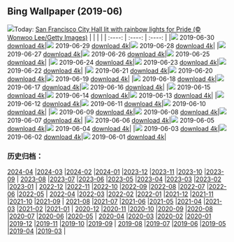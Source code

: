 ## Bing Wallpaper (2019-06)
![](http://cn.bing.com/th?id=OHR.Pride2019_EN-US5957966998_UHD.jpg&w=1000)Today: [San Francisco City Hall lit with rainbow lights for Pride (© Wonwoo Lee/Getty Images)](http://cn.bing.com/th?id=OHR.Pride2019_EN-US5957966998_UHD.jpg)
|      |      |      |
| :----: | :----: | :----: |
|![](http://cn.bing.com/th?id=OHR.Pride2019_EN-US5957966998_UHD.jpg&pid=hp&w=384&h=216&rs=1&c=4) 2019-06-30 [download 4k](http://cn.bing.com/th?id=OHR.Pride2019_EN-US5957966998_UHD.jpg)|![](http://cn.bing.com/th?id=OHR.BurrowingOwlet_EN-US5825222069_UHD.jpg&pid=hp&w=384&h=216&rs=1&c=4) 2019-06-29 [download 4k](http://cn.bing.com/th?id=OHR.BurrowingOwlet_EN-US5825222069_UHD.jpg)|![](http://cn.bing.com/th?id=OHR.Montreux_EN-US5652122855_UHD.jpg&pid=hp&w=384&h=216&rs=1&c=4) 2019-06-28 [download 4k](http://cn.bing.com/th?id=OHR.Montreux_EN-US5652122855_UHD.jpg)|
|![](http://cn.bing.com/th?id=OHR.RootBridge_EN-US5546496960_UHD.jpg&pid=hp&w=384&h=216&rs=1&c=4) 2019-06-27 [download 4k](http://cn.bing.com/th?id=OHR.RootBridge_EN-US5546496960_UHD.jpg)|![](http://cn.bing.com/th?id=OHR.GlastonburyTor_EN-US5410294627_UHD.jpg&pid=hp&w=384&h=216&rs=1&c=4) 2019-06-26 [download 4k](http://cn.bing.com/th?id=OHR.GlastonburyTor_EN-US5410294627_UHD.jpg)|![](http://cn.bing.com/th?id=OHR.SutherlandFalls_EN-US5254268111_UHD.jpg&pid=hp&w=384&h=216&rs=1&c=4) 2019-06-25 [download 4k](http://cn.bing.com/th?id=OHR.SutherlandFalls_EN-US5254268111_UHD.jpg)|
|![](http://cn.bing.com/th?id=OHR.PhilippinesFirefly_EN-US5113207566_UHD.jpg&pid=hp&w=384&h=216&rs=1&c=4) 2019-06-24 [download 4k](http://cn.bing.com/th?id=OHR.PhilippinesFirefly_EN-US5113207566_UHD.jpg)|![](http://cn.bing.com/th?id=OHR.Gnomesville_EN-US4972983987_UHD.jpg&pid=hp&w=384&h=216&rs=1&c=4) 2019-06-23 [download 4k](http://cn.bing.com/th?id=OHR.Gnomesville_EN-US4972983987_UHD.jpg)|![](http://cn.bing.com/th?id=OHR.ManausBasin_EN-US4418838752_UHD.jpg&pid=hp&w=384&h=216&rs=1&c=4) 2019-06-22 [download 4k](http://cn.bing.com/th?id=OHR.ManausBasin_EN-US4418838752_UHD.jpg)|
|![](http://cn.bing.com/th?id=OHR.SunVoyager_EN-US4292483884_UHD.jpg&pid=hp&w=384&h=216&rs=1&c=4) 2019-06-21 [download 4k](http://cn.bing.com/th?id=OHR.SunVoyager_EN-US4292483884_UHD.jpg)|![](http://cn.bing.com/th?id=OHR.AlaskaEagle_EN-US3628054504_UHD.jpg&pid=hp&w=384&h=216&rs=1&c=4) 2019-06-20 [download 4k](http://cn.bing.com/th?id=OHR.AlaskaEagle_EN-US3628054504_UHD.jpg)|![](http://cn.bing.com/th?id=OHR.CherryLaurelMaze_EN-US3512647724_UHD.jpg&pid=hp&w=384&h=216&rs=1&c=4) 2019-06-19 [download 4k](http://cn.bing.com/th?id=OHR.CherryLaurelMaze_EN-US3512647724_UHD.jpg)|
|![](http://cn.bing.com/th?id=OHR.HelixPomatia_EN-US3386213495_UHD.jpg&pid=hp&w=384&h=216&rs=1&c=4) 2019-06-18 [download 4k](http://cn.bing.com/th?id=OHR.HelixPomatia_EN-US3386213495_UHD.jpg)|![](http://cn.bing.com/th?id=OHR.CrystalBridges_EN-US3284594131_UHD.jpg&pid=hp&w=384&h=216&rs=1&c=4) 2019-06-17 [download 4k](http://cn.bing.com/th?id=OHR.CrystalBridges_EN-US3284594131_UHD.jpg)|![](http://cn.bing.com/th?id=OHR.PantheraLeoDad_EN-US3182634358_UHD.jpg&pid=hp&w=384&h=216&rs=1&c=4) 2019-06-16 [download 4k](http://cn.bing.com/th?id=OHR.PantheraLeoDad_EN-US3182634358_UHD.jpg)|
|![](http://cn.bing.com/th?id=OHR.ChalkArt_EN-US3110857931_UHD.jpg&pid=hp&w=384&h=216&rs=1&c=4) 2019-06-15 [download 4k](http://cn.bing.com/th?id=OHR.ChalkArt_EN-US3110857931_UHD.jpg)|![](http://cn.bing.com/th?id=OHR.ChimneyRock_EN-US4423988302_UHD.jpg&pid=hp&w=384&h=216&rs=1&c=4) 2019-06-14 [download 4k](http://cn.bing.com/th?id=OHR.ChimneyRock_EN-US4423988302_UHD.jpg)|![](http://cn.bing.com/th?id=OHR.MachineElephant_EN-US2606847805_UHD.jpg&pid=hp&w=384&h=216&rs=1&c=4) 2019-06-13 [download 4k](http://cn.bing.com/th?id=OHR.MachineElephant_EN-US2606847805_UHD.jpg)|
|![](http://cn.bing.com/th?id=OHR.RioGrande_EN-US2523655802_UHD.jpg&pid=hp&w=384&h=216&rs=1&c=4) 2019-06-12 [download 4k](http://cn.bing.com/th?id=OHR.RioGrande_EN-US2523655802_UHD.jpg)|![](http://cn.bing.com/th?id=OHR.CrackingArt_EN-US2386428540_UHD.jpg&pid=hp&w=384&h=216&rs=1&c=4) 2019-06-11 [download 4k](http://cn.bing.com/th?id=OHR.CrackingArt_EN-US2386428540_UHD.jpg)|![](http://cn.bing.com/th?id=OHR.PontadaPiedade_EN-US2259458869_UHD.jpg&pid=hp&w=384&h=216&rs=1&c=4) 2019-06-10 [download 4k](http://cn.bing.com/th?id=OHR.PontadaPiedade_EN-US2259458869_UHD.jpg)|
|![](http://cn.bing.com/th?id=OHR.CrownFountain_EN-US2176724041_UHD.jpg&pid=hp&w=384&h=216&rs=1&c=4) 2019-06-09 [download 4k](http://cn.bing.com/th?id=OHR.CrownFountain_EN-US2176724041_UHD.jpg)|![](http://cn.bing.com/th?id=OHR.Biorocks_EN-US2105531029_UHD.jpg&pid=hp&w=384&h=216&rs=1&c=4) 2019-06-08 [download 4k](http://cn.bing.com/th?id=OHR.Biorocks_EN-US2105531029_UHD.jpg)|![](http://cn.bing.com/th?id=OHR.DoughnutDay_EN-US0218386243_UHD.jpg&pid=hp&w=384&h=216&rs=1&c=4) 2019-06-07 [download 4k](http://cn.bing.com/th?id=OHR.DoughnutDay_EN-US0218386243_UHD.jpg)|
|![](http://cn.bing.com/th?id=OHR.MulberryArtificialHarbour_EN-US4938005411_UHD.jpg&pid=hp&w=384&h=216&rs=1&c=4) 2019-06-06 [download 4k](http://cn.bing.com/th?id=OHR.MulberryArtificialHarbour_EN-US4938005411_UHD.jpg)|![](http://cn.bing.com/th?id=OHR.PeruvianRainforest_EN-US4826244876_UHD.jpg&pid=hp&w=384&h=216&rs=1&c=4) 2019-06-05 [download 4k](http://cn.bing.com/th?id=OHR.PeruvianRainforest_EN-US4826244876_UHD.jpg)|![](http://cn.bing.com/th?id=OHR.VastPalmGrove_EN-US4704093653_UHD.jpg&pid=hp&w=384&h=216&rs=1&c=4) 2019-06-04 [download 4k](http://cn.bing.com/th?id=OHR.VastPalmGrove_EN-US4704093653_UHD.jpg)|
|![](http://cn.bing.com/th?id=OHR.HeligolandSealPup_EN-US4560370617_UHD.jpg&pid=hp&w=384&h=216&rs=1&c=4) 2019-06-03 [download 4k](http://cn.bing.com/th?id=OHR.HeligolandSealPup_EN-US4560370617_UHD.jpg)|![](http://cn.bing.com/th?id=OHR.BassRock_EN-US4445778616_UHD.jpg&pid=hp&w=384&h=216&rs=1&c=4) 2019-06-02 [download 4k](http://cn.bing.com/th?id=OHR.BassRock_EN-US4445778616_UHD.jpg)|![](http://cn.bing.com/th?id=OHR.HighTrestleTrail_EN-US4329190913_UHD.jpg&pid=hp&w=384&h=216&rs=1&c=4) 2019-06-01 [download 4k](http://cn.bing.com/th?id=OHR.HighTrestleTrail_EN-US4329190913_UHD.jpg)|
### 历史归档：
[2024-04](/picture/2024-04/) |[2024-03](/picture/2024-03/) |[2024-02](/picture/2024-02/) |[2024-01](/picture/2024-01/) |[2023-12](/picture/2023-12/) |[2023-11](/picture/2023-11/) |[2023-10](/picture/2023-10/) |[2023-09](/picture/2023-09/) |
[2023-08](/picture/2023-08/) |[2023-07](/picture/2023-07/) |[2023-06](/picture/2023-06/) |[2023-05](/picture/2023-05/) |[2023-04](/picture/2023-04/) |[2023-03](/picture/2023-03/) |[2023-02](/picture/2023-02/) |[2023-01](/picture/2023-01/) |
[2022-12](/picture/2022-12/) |[2022-11](/picture/2022-11/) |[2022-10](/picture/2022-10/) |[2022-09](/picture/2022-09/) |[2022-08](/picture/2022-08/) |[2022-07](/picture/2022-07/) |[2022-06](/picture/2022-06/) |[2022-05](/picture/2022-05/) |
[2022-04](/picture/2022-04/) |[2022-03](/picture/2022-03/) |[2022-02](/picture/2022-02/) |[2022-01](/picture/2022-01/) |[2021-12](/picture/2021-12/) |[2021-11](/picture/2021-11/) |[2021-10](/picture/2021-10/) |[2021-09](/picture/2021-09/) |
[2021-08](/picture/2021-08/) |[2021-07](/picture/2021-07/) |[2021-06](/picture/2021-06/) |[2021-05](/picture/2021-05/) |[2021-04](/picture/2021-04/) |[2021-03](/picture/2021-03/) |[2021-02](/picture/2021-02/) |[2021-01](/picture/2021-01/) |
[2020-12](/picture/2020-12/) |[2020-11](/picture/2020-11/) |[2020-10](/picture/2020-10/) |[2020-09](/picture/2020-09/) |[2020-08](/picture/2020-08/) |[2020-07](/picture/2020-07/) |[2020-06](/picture/2020-06/) |[2020-05](/picture/2020-05/) |
[2020-04](/picture/2020-04/) |[2020-03](/picture/2020-03/) |[2020-02](/picture/2020-02/) |[2020-01](/picture/2020-01/) |[2019-12](/picture/2019-12/) |[2019-11](/picture/2019-11/) |[2019-10](/picture/2019-10/) |[2019-09](/picture/2019-09/) |
[2019-08](/picture/2019-08/) |[2019-07](/picture/2019-07/) |[2019-06](/picture/2019-06/) |[2019-05](/picture/2019-05/) |[2019-04](/picture/2019-04/) |[2019-03](/picture/2019-03/) |
